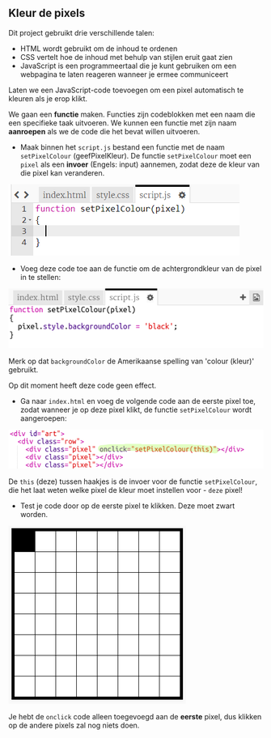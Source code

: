 ## Kleur de pixels

Dit project gebruikt drie verschillende talen:

+ HTML wordt gebruikt om de inhoud te ordenen
+ CSS vertelt hoe de inhoud met behulp van stijlen eruit gaat zien
+ JavaScript is een programmeertaal die je kunt gebruiken om een ​​webpagina te laten reageren wanneer je ermee communiceert

Laten we een JavaScript-code toevoegen om een pixel automatisch te kleuren als je erop klikt.

We gaan een **functie** maken. Functies zijn codeblokken met een naam die een specifieke taak uitvoeren. We kunnen een functie met zijn naam **aanroepen** als we de code die het bevat willen uitvoeren.

+ Maak binnen het `script.js` bestand een functie met de naam `setPixelColour` (geefPixelKleur). De functie `setPixelColour` moet een `pixel` als een **invoer** (Engels: input) aannemen, zodat deze de kleur van die pixel kan veranderen.

![Maak een functie](images/create-function.png)

+ Voeg deze code toe aan de functie om de achtergrondkleur van de pixel in te stellen:

![screenshot](images/pixel-art-set-pixel-colour.png)

Merk op dat `backgroundColor` de Amerikaanse spelling van 'colour (kleur)' ​​gebruikt.

Op dit moment heeft deze code geen effect.

+ Ga naar `index.html` en voeg de volgende code aan de eerste pixel toe, zodat wanneer je op deze pixel klikt, de functie `setPixelColour` wordt aangeroepen:

![screenshot](images/pixel-art-onclick.png)

De `this` (deze) tussen haakjes is de invoer voor de functie `setPixelColour`, die het laat weten welke pixel de kleur moet instellen voor - `deze` pixel!

+ Test je code door op de eerste pixel te klikken. Deze moet zwart worden.

![screenshot](images/pixel-art-black.png)

Je hebt de `onclick` code alleen toegevoegd aan de **eerste** pixel, dus klikken op de andere pixels zal nog niets doen.